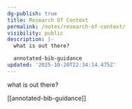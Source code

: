 ```yaml
---
dg-publish: true
title: Research Of Context
permalink: /notes/research-of-context/
visibility: public
description: |-
  what is out there?

  annotated-bib-guidance
updated: '2025-10-20T22:34:14.475Z'
---
```

what is out there?

[[annotated-bib-guidance]]
